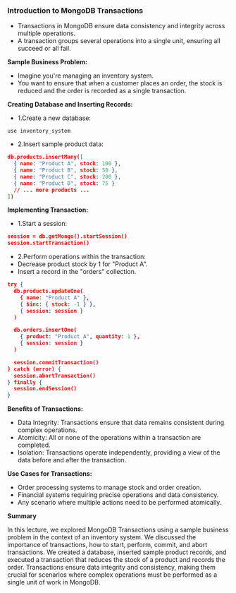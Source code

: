 ### Introduction to MongoDB Transactions

- Transactions in MongoDB ensure data consistency and integrity across multiple operations.
- A transaction groups several operations into a single unit, ensuring all succeed or all fail.

**Sample Business Problem:**
- Imagine you're managing an inventory system. 
- You want to ensure that when a customer places an order, the stock is reduced and the order is recorded as a single transaction.

**Creating Database and Inserting Records:**
- 1.Create a new database:

`use inventory_system`

- 2.Insert sample product data:
```json
db.products.insertMany([
  { name: "Product A", stock: 100 },
  { name: "Product B", stock: 50 },
  { name: "Product C", stock: 200 },
  { name: "Product D", stock: 75 }
  // ... more products ...
])
```

**Implementing Transaction:**

- 1.Start a session:
```json
session = db.getMongo().startSession()
session.startTransaction()
```

- 2.Perform operations within the transaction:
- Decrease product stock by 1 for "Product A".
- Insert a record in the "orders" collection.

```json
try {
  db.products.updateOne(
    { name: "Product A" },
    { $inc: { stock: -1 } },
    { session: session }
  )

  db.orders.insertOne(
    { product: "Product A", quantity: 1 },
    { session: session }
  )

  session.commitTransaction()
} catch (error) {
  session.abortTransaction()
} finally {
  session.endSession()
}
```

**Benefits of Transactions:**
- Data Integrity: Transactions ensure that data remains consistent during complex operations.
- Atomicity: All or none of the operations within a transaction are completed.
- Isolation: Transactions operate independently, providing a view of the data before and after the transaction.

**Use Cases for Transactions:**
- Order processing systems to manage stock and order creation.
- Financial systems requiring precise operations and data consistency.
- Any scenario where multiple actions need to be performed atomically.

**Summary**

In this lecture, we explored MongoDB Transactions using a sample business problem in the context of an inventory system. We discussed the importance of transactions, how to start, perform, commit, and abort transactions. We created a database, inserted sample product records, and executed a transaction that reduces the stock of a product and records the order. Transactions ensure data integrity and consistency, making them crucial for scenarios where complex operations must be performed as a single unit of work in MongoDB.


